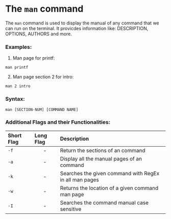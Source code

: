 # The `man` command

The `man` command is used to display the manual of any command that we can run on the terminal.
It provicdes information like: DESCRIPTION, OPTIONS, AUTHORS and more.

### Examples:

1. Man page for printf:

```
man printf
```

2. Man page section 2 for intro:

```
man 2 intro
```

### Syntax:

```
man [SECTION-NUM] [COMMAND NAME]
```

### Additional Flags and their Functionalities:

|**Short Flag**   |**Long Flag**   |**Description**   |
|:---|:---|:---|
|`-f`|<center>-</center>|Return the sections of an command|
|`-a`|<center>-</center>|Display all the manual pages of an command|
|`-k`|<center>-</center>|Searches the given command with RegEx in all man pages|
|`-w`|<center>-</center>|Returns the location of a given command man page|
|`-I`|<center>-</center>|Searches the command manual case sensitive|
